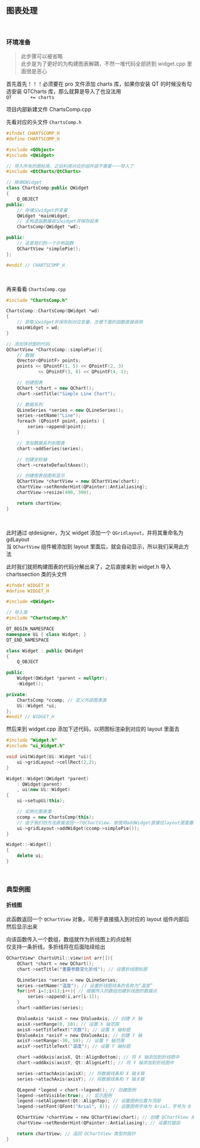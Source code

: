 ## 图表处理

<br>

### 环境准备

> 此步骤可以被省略  
> 此步是为了更好的为构建图表解耦，不然一堆代码全部挤到 widget.cpp 里面很是恶心

首先首先！！！必须要在 pro 文件添加 charts 库，如果你安装 QT 的时候没有勾选安装 QTCharts 库，那么就算是导入了也没法用  
`QT       += charts`

项目内部新建文件 ChartsComp.cpp

先看对应的头文件 `ChartsComp.h`

```cpp
#ifndef CHARTSCOMP_H
#define CHARTSCOMP_H

#include <QObject>
#include <QWidget>

// 导入所有的图标库，之后利用对应的组件就不需要一一导入了
#include <QtCharts/QtCharts>

// 继承QWidget
class ChartsComp:public QWidget
{
    Q_OBJECT
public:
    // 存储父widget的变量
    QWidget *mainWidget;
    // 主构造函数接收父widget并保存起来
    ChartsComp(QWidget *wd);

public:
    // 这是我们的一个示例函数
    QChartView *simplePie();
};

#endif // CHARTSCOMP_H
```

<br>

再来看看 `ChartsComp.cpp`

```cpp
#include "ChartsComp.h"

ChartsComp::ChartsComp(QWidget *wd)
{
    // 获取父widget并保存到对应变量，方便下面的函数直接调用
    mainWidget = wd;
}

// 添加饼状图的代码
QChartView *ChartsComp::simplePie(){
    // 数据
    QVector<QPointF> points;
    points << QPointF(1, 5) << QPointF(2, 3)
            << QPointF(3, 8) << QPointF(4, 1);

    // 创建图表
    QChart *chart = new QChart();
    chart->setTitle("Simple Line Chart");

    // 数据系列
    QLineSeries *series = new QLineSeries();
    series->setName("Line");
    foreach (QPointF point, points) {
        series->append(point);
    }

    // 添加数据系列到图表
    chart->addSeries(series);

    // 创建坐标轴
    chart->createDefaultAxes();

    // 创建图表视图和显示
    QChartView *chartView = new QChartView(chart);
    chartView->setRenderHint(QPainter::Antialiasing);
    chartView->resize(400, 300);

    return chartView;
}
```

<br>

此时通过 qtdesigner，为父 widget 添加一个 `QGridlayout`，并将其重命名为 gdLayout  
当 `QChartView` 组件被添加到 layout 里面后，就会自动显示，所以我们采用此方法

此时我们就把构建图表的代码分解出来了，之后直接来到 widget.h 导入 chartssection 类的头文件

```cpp
#ifndef WIDGET_H
#define WIDGET_H

#include <QWidget>

// 导入类
#include "ChartsComp.h"

QT_BEGIN_NAMESPACE
namespace Ui { class Widget; }
QT_END_NAMESPACE

class Widget : public QWidget
{
    Q_OBJECT

public:
    Widget(QWidget *parent = nullptr);
    ~Widget();

private:
    ChartsComp *ccomp; // 定义外部图表类
    Ui::Widget *ui;
};
#endif // WIDGET_H
```

然后来到 widget.cpp 添加下述代码，以把图标渲染到对应的 layout 里面去

```cpp
#include "Widget.h"
#include "ui_Widget.h"

void initWidget(Ui::Widget *ui){
    ui->gridLayout->cellRect(2,2);
}

Widget::Widget(QWidget *parent)
    : QWidget(parent)
    , ui(new Ui::Widget)
{
    ui->setupUi(this);

    // 实例化图表类
    ccomp = new ChartsComp(this);
    // 由于我们的方法直接返回一个QChartView，故使用addWidget直接往layout里面塞就可以了
    ui->gridLayout->addWidget(ccomp->simplePie());
}

Widget::~Widget()
{
    delete ui;
}
```

<br>

### 典型例图

#### 折线图

此函数返回一个 `QChartView` 对象，可用于直接插入到对应的 layout 组件内部后然后显示出来

向该函数传入一个数组，数组就作为折线图上的点绘制  
仅支持一条折线，多折线将在后面陆续给出

```c
QChartView* ChartsUtil::view(int arr[]){
    QChart *chart = new QChart();
    chart->setTitle("重要参数变化折线"); // 设置折线图标题

    QLineSeries *series = new QLineSeries;
    series->setName("温度"); // 设置折线图线条的名称为“温度”
    for(int i=1;i<11;i++){ // 根据传入的数组创建折线图的数据点
        series->append(i,arr[i-1]);
    }
    chart->addSeries(series);

    QValueAxis *axisX = new QValueAxis; // 创建 X 轴
    axisX->setRange(0, 10); // 设置 X 轴范围
    axisX->setTitleText("次数"); // 设置 X 轴标题
    QValueAxis *axisY = new QValueAxis; // 创建 Y 轴
    axisY->setRange(-30, 50); // 设置 Y 轴范围
    axisY->setTitleText("温度"); // 设置 Y 轴标题

    chart->addAxis(axisX, Qt::AlignBottom); // 将 X 轴添加到折线图中
    chart->addAxis(axisY, Qt::AlignLeft); // 将 Y 轴添加到折线图中

    series->attachAxis(axisX); // 将数据线条和 X 轴关联
    series->attachAxis(axisY); // 将数据线条和 Y 轴关联

    QLegend *legend = chart->legend(); // 创建图例
    legend->setVisible(true); // 显示图例
    legend->setAlignment(Qt::AlignTop); // 设置图例位置为顶部
    legend->setFont(QFont("Arial", 8)); // 设置图例字体为 Arial，字号为 8

    QChartView *chartView = new QChartView(chart); // 创建 QChartView 类型的指针
    chartView->setRenderHint(QPainter::Antialiasing); // 设置抗锯齿

    return chartView; // 返回 QChartView 类型的指针
}
```

<br>
